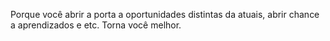 Porque você abrir a porta a oportunidades distintas da atuais, abrir chance a aprendizados e etc. Torna você melhor. 